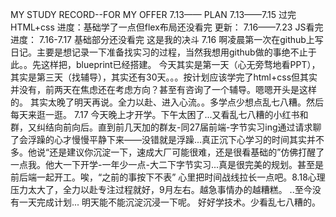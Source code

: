MY STUDY RECORD--FOR MY OFFER 
7.13——
PLAN
  7.13——7.15 过完HTML+css
    进度：基础学了一点但flex布局还没看完 更新：
  7.16——7.23 JS看完
    进度：
      7.16-7.17 基础部分还没看完
这是我的决斗
7.16
  啊凌晨第一次在github上写日记。主要是想记录一下准备找实习的过程，当然我想用github做的事绝不止于此。。先这样把，blueprint已经搭建。
  今天其实是第一天（心无旁骛地看PPT），其实是第三天（找辅导），其实还有30天。。。按计划应该学完了html+css但其实并没有，前两天在焦虑还在考虑方向？甚至有咨询了一个辅导。嗯嗯开头是这样的。
  其实太晚了明天再说。全力以赴、进入心流。。多学点少想点乱七八糟。然后每天来逛一逛。
7.17
  今天晚上才开学。下午太困了...又看乱七八糟的小红书和群，又纠结向前向后。直到前几天加的群友-同27届前端-字节实习ing通过请求聊了会浮躁的心才慢慢平静下来——没错就是浮躁...真正沉下心学习的时间其实并不多。他说“还是建议你沉淀一下，速成大厂可能很难，还是很看基础的”仿佛打醒了一点我。他大一下开学-一年少一点-大二下字节实习...真是很完美的规划。甚至是前后端一起开工。唉，“之前的事按下不表”
  心里把时间战线拉长一点吧。8.18心理压力太大了，全力以赴专注过程就好，9月左右。越急事情办的越糟糕。
  ..至今没有一天完成计划...
  明天能不能沉淀沉浸一下呢。
  好好学技术。少看乱七八糟的。
